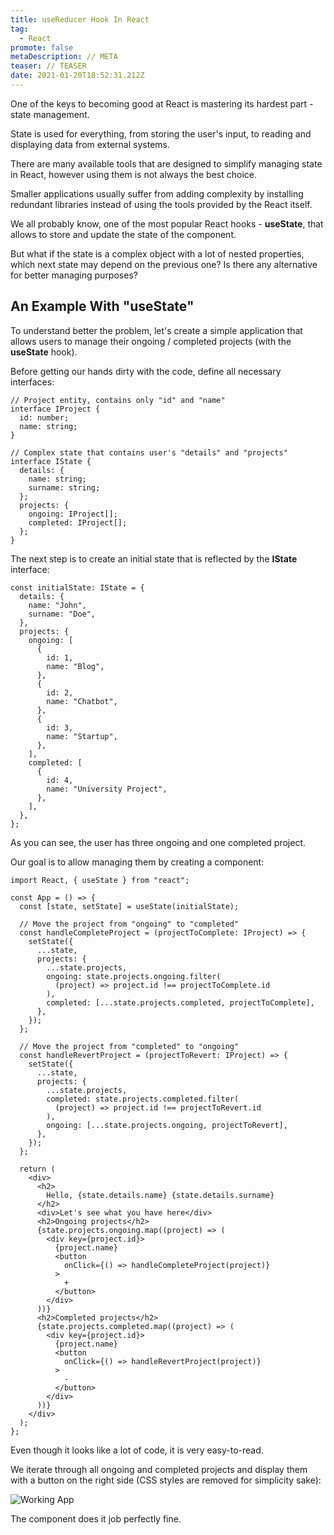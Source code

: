 ```yaml
---
title: useReducer Hook In React
tag:
  - React
promote: false
metaDescription: // META
teaser: // TEASER
date: 2021-01-20T18:52:31.212Z
---
```

One of the keys to becoming good at React is mastering its hardest part - state management.

State is used for everything, from storing the user's input, to reading and displaying data from external systems.

There are many available tools that are designed to simplify managing state in React, however using them is not always the best choice.

Smaller applications usually suffer from adding complexity by installing redundant libraries instead of using the tools provided by the React itself.

We all probably know, one of the most popular React hooks - **useState**, that allows to store and update the state of the component.

But what if the state is a complex object with a lot of nested properties, which next state may depend on the previous one? Is there any alternative for better managing purposes?

## An Example With "useState"

To understand better the problem, let's create a simple application that allows users to manage their ongoing / completed projects (with the **useState** hook).

Before getting our hands dirty with the code, define all necessary interfaces:

```tsx
// Project entity, contains only "id" and "name"
interface IProject {
  id: number;
  name: string;
}

// Complex state that contains user's "details" and "projects"
interface IState {
  details: {
    name: string;
    surname: string;
  };
  projects: {
    ongoing: IProject[];
    completed: IProject[];
  };
}
```

The next step is to create an initial state that is reflected by the **IState** interface:

```tsx
const initialState: IState = {
  details: {
    name: "John",
    surname: "Doe",
  },
  projects: {
    ongoing: [
      {
        id: 1,
        name: "Blog",
      },
      {
        id: 2,
        name: "Chatbot",
      },
      {
        id: 3,
        name: "Startup",
      },
    ],
    completed: [
      {
        id: 4,
        name: "University Project",
      },
    ],
  },
};
```

As you can see, the user has three ongoing and one completed project. 

Our goal is to allow managing them by creating a component:

```tsx
import React, { useState } from "react";

const App = () => {
  const [state, setState] = useState(initialState);

  // Move the project from "ongoing" to "completed"
  const handleCompleteProject = (projectToComplete: IProject) => {
    setState({
      ...state,
      projects: {
        ...state.projects,
        ongoing: state.projects.ongoing.filter(
          (project) => project.id !== projectToComplete.id
        ),
        completed: [...state.projects.completed, projectToComplete],
      },
    });
  };

  // Move the project from "completed" to "ongoing"
  const handleRevertProject = (projectToRevert: IProject) => {
    setState({
      ...state,
      projects: {
        ...state.projects,
        completed: state.projects.completed.filter(
          (project) => project.id !== projectToRevert.id
        ),
        ongoing: [...state.projects.ongoing, projectToRevert],
      },
    });
  };

  return (
    <div>
      <h2>
        Hello, {state.details.name} {state.details.surname}
      </h2>
      <div>Let's see what you have here</div>
      <h2>Ongoing projects</h2>
      {state.projects.ongoing.map((project) => (
        <div key={project.id}>
          {project.name}
          <button
            onClick={() => handleCompleteProject(project)}
          >
            +
          </button>
        </div>
      ))}
      <h2>Completed projects</h2>
      {state.projects.completed.map((project) => (
        <div key={project.id}>
          {project.name}
          <button
            onClick={() => handleRevertProject(project)}
          >
            -
          </button>
        </div>
      ))}
    </div>
  );
};
```

Even though it looks like a lot of code, it is very easy-to-read.

We iterate through all ongoing and completed projects and display them with a button on the right side (CSS styles are removed for simplicity sake):

![Working App](/img/screenshot-2021-01-19-at-20.49.50.png "Working App")

The component does it job perfectly fine.